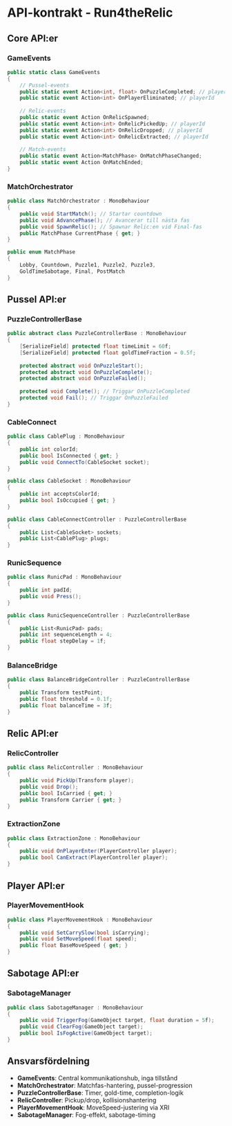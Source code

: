 # API-kontrakt - Run4theRelic

## Core API:er

### GameEvents
```csharp
public static class GameEvents
{
    // Pussel-events
    public static event Action<int, float> OnPuzzleCompleted; // playerId, clearTime
    public static event Action<int> OnPlayerEliminated; // playerId
    
    // Relic-events
    public static event Action OnRelicSpawned;
    public static event Action<int> OnRelicPickedUp; // playerId
    public static event Action<int> OnRelicDropped; // playerId
    public static event Action<int> OnRelicExtracted; // playerId
    
    // Match-events
    public static event Action<MatchPhase> OnMatchPhaseChanged;
    public static event Action OnMatchEnded;
}
```

### MatchOrchestrator
```csharp
public class MatchOrchestrator : MonoBehaviour
{
    public void StartMatch(); // Startar countdown
    public void AdvancePhase(); // Avancerar till nästa fas
    public void SpawnRelic(); // Spawnar Relic:en vid Final-fas
    public MatchPhase CurrentPhase { get; }
}

public enum MatchPhase
{
    Lobby, Countdown, Puzzle1, Puzzle2, Puzzle3, 
    GoldTimeSabotage, Final, PostMatch
}
```

## Pussel API:er

### PuzzleControllerBase
```csharp
public abstract class PuzzleControllerBase : MonoBehaviour
{
    [SerializeField] protected float timeLimit = 60f;
    [SerializeField] protected float goldTimeFraction = 0.5f;
    
    protected abstract void OnPuzzleStart();
    protected abstract void OnPuzzleComplete();
    protected abstract void OnPuzzleFailed();
    
    protected void Complete(); // Triggar OnPuzzleCompleted
    protected void Fail(); // Triggar OnPuzzleFailed
}
```

### CableConnect
```csharp
public class CablePlug : MonoBehaviour
{
    public int colorId;
    public bool IsConnected { get; }
    public void ConnectTo(CableSocket socket);
}

public class CableSocket : MonoBehaviour
{
    public int acceptsColorId;
    public bool IsOccupied { get; }
}

public class CableConnectController : PuzzleControllerBase
{
    public List<CableSocket> sockets;
    public List<CablePlug> plugs;
}
```

### RunicSequence
```csharp
public class RunicPad : MonoBehaviour
{
    public int padId;
    public void Press();
}

public class RunicSequenceController : PuzzleControllerBase
{
    public List<RunicPad> pads;
    public int sequenceLength = 4;
    public float stepDelay = 1f;
}
```

### BalanceBridge
```csharp
public class BalanceBridgeController : PuzzleControllerBase
{
    public Transform testPoint;
    public float threshold = 0.1f;
    public float balanceTime = 3f;
}
```

## Relic API:er

### RelicController
```csharp
public class RelicController : MonoBehaviour
{
    public void PickUp(Transform player);
    public void Drop();
    public bool IsCarried { get; }
    public Transform Carrier { get; }
}
```

### ExtractionZone
```csharp
public class ExtractionZone : MonoBehaviour
{
    public void OnPlayerEnter(PlayerController player);
    public bool CanExtract(PlayerController player);
}
```

## Player API:er

### PlayerMovementHook
```csharp
public class PlayerMovementHook : MonoBehaviour
{
    public void SetCarrySlow(bool isCarrying);
    public void SetMoveSpeed(float speed);
    public float BaseMoveSpeed { get; }
}
```

## Sabotage API:er

### SabotageManager
```csharp
public class SabotageManager : MonoBehaviour
{
    public void TriggerFog(GameObject target, float duration = 5f);
    public void ClearFog(GameObject target);
    public bool IsFogActive(GameObject target);
}
```

## Ansvarsfördelning

- **GameEvents**: Central kommunikationshub, inga tillstånd
- **MatchOrchestrator**: Matchfas-hantering, pussel-progression
- **PuzzleControllerBase**: Timer, gold-time, completion-logik
- **RelicController**: Pickup/drop, kollisionshantering
- **PlayerMovementHook**: MoveSpeed-justering via XRI
- **SabotageManager**: Fog-effekt, sabotage-timing 